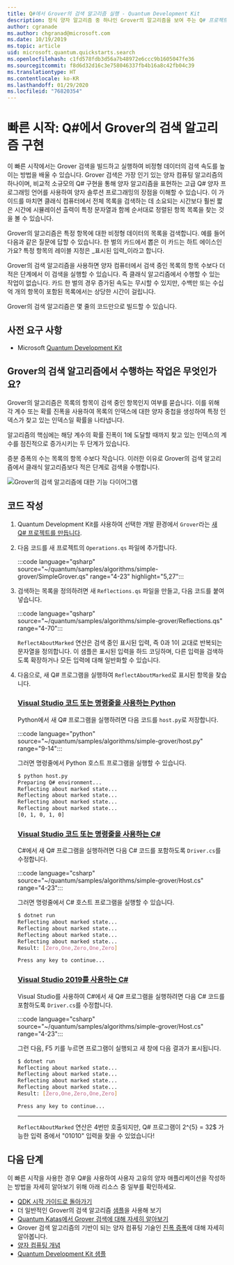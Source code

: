 ```yaml
---
title: Q#에서 Grover의 검색 알고리즘 실행 - Quantum Development Kit
description: 정식 양자 알고리즘 중 하나인 Grover의 알고리즘을 보여 주는 Q# 프로젝트를 빌드합니다.
author: cgranade
ms.author: chgranad@microsoft.com
ms.date: 10/19/2019
ms.topic: article
uid: microsoft.quantum.quickstarts.search
ms.openlocfilehash: c1fd578fdb3d56a7b48972e6ccc9b1605047fe36
ms.sourcegitcommit: f8d6d32d16c3e758046337fb4b16a8c42fb04c39
ms.translationtype: HT
ms.contentlocale: ko-KR
ms.lasthandoff: 01/29/2020
ms.locfileid: "76820354"
---
```

# <a name="quickstart-implement-grovers-search-algorithm-in-q"></a>빠른 시작: Q#에서 Grover의 검색 알고리즘 구현

이 빠른 시작에서는 Grover 검색을 빌드하고 실행하여 비정형 데이터의 검색 속도를 높이는 방법을 배울 수 있습니다.  Grover 검색은 가장 인기 있는 양자 컴퓨팅 알고리즘의 하나이며, 비교적 소규모의 Q# 구현을 통해 양자 알고리즘을 표현하는 고급 Q# 양자 프로그래밍 언어를 사용하여 양자 솔루션 프로그래밍의 장점을 이해할 수 있습니다.  이 가이드를 마치면 클래식 컴퓨터에서 전체 목록을 검색하는 데 소요되는 시간보다 훨씬 짧은 시간에 시뮬레이션 출력이 특정 문자열과 함께 순서대로 정렬된 항목 목록을 찾는 것을 볼 수 있습니다.

Grover의 알고리즘은 특정 항목에 대한 비정형 데이터의 목록을 검색합니다. 예를 들어 다음과 같은 질문에 답할 수 있습니다. 한 벌의 카드에서 뽑은 이 카드는 하트 에이스인가요? 특정 항목의 레이블 지정은 _표시된 입력_이라고 합니다.

Grover의 검색 알고리즘을 사용하면 양자 컴퓨터에서 검색 중인 목록의 항목 수보다 더 적은 단계에서 이 검색을 실행할 수 있습니다. 즉 클래식 알고리즘에서 수행할 수 있는 작업이 없습니다. 카드 한 벌의 경우 증가된 속도는 무시할 수 있지만, 수백만 또는 수십억 개의 항목이 포함된 목록에서는 상당한 시간이 걸립니다.

Grover의 검색 알고리즘은 몇 줄의 코드만으로 빌드할 수 있습니다.

## <a name="prerequisites"></a>사전 요구 사항

- Microsoft [Quantum Development Kit][install]

## <a name="what-does-grovers-search-algorithm-do"></a>Grover의 검색 알고리즘에서 수행하는 작업은 무엇인가요?

Grover의 알고리즘은 목록의 항목이 검색 중인 항목인지 여부를 묻습니다. 이를 위해 각 계수 또는 확률 진폭을 사용하여 목록의 인덱스에 대한 양자 중첩을 생성하여 특정 인덱스가 찾고 있는 인덱스일 확률을 나타냅니다.

알고리즘의 핵심에는 해당 계수의 확률 진폭이 1에 도달할 때까지 찾고 있는 인덱스의 계수를 점진적으로 증가시키는 두 단계가 있습니다.

증분 증폭의 수는 목록의 항목 수보다 작습니다. 이러한 이유로 Grover의 검색 알고리즘에서 클래식 알고리즘보다 적은 단계로 검색을 수행합니다.

![Grover의 검색 알고리즘에 대한 기능 다이어그램](~/media/grover.png)

## <a name="write-the-code"></a>코드 작성

1. Quantum Development Kit를 사용하여 선택한 개발 환경에서 `Grover`라는 [새 Q# 프로젝트를 만듭니다](xref:microsoft.quantum.howto.createproject).

1. 다음 코드를 새 프로젝트의 `Operations.qs` 파일에 추가합니다.

    :::code language="qsharp" source="~/quantum/samples/algorithms/simple-grover/SimpleGrover.qs" range="4-23" highlight="5,27":::

1. 검색하는 목록을 정의하려면 새 `Reflections.qs` 파일을 만들고, 다음 코드를 붙여넣습니다.

    :::code language="qsharp" source="~/quantum/samples/algorithms/simple-grover/Reflections.qs" range="4-70":::

    `ReflectAboutMarked` 연산은 검색 중인 표시된 입력, 즉 0과 1이 교대로 반복되는 문자열을 정의합니다. 이 샘플은 표시된 입력을 하드 코딩하며, 다른 입력을 검색하도록 확장하거나 모든 입력에 대해 일반화할 수 있습니다.

1. 다음으로, 새 Q# 프로그램을 실행하여 `ReflectAboutMarked`로 표시된 항목을 찾습니다.

    ### <a name="python-with-visual-studio-code-or-the-command-linetabtabid-python"></a>[Visual Studio 코드 또는 명령줄을 사용하는 Python](#tab/tabid-python)

    Python에서 새 Q# 프로그램을 실행하려면 다음 코드를 `host.py`로 저장합니다.

    :::code language="python" source="~/quantum/samples/algorithms/simple-grover/host.py" range="9-14":::

    그러면 명령줄에서 Python 호스트 프로그램을 실행할 수 있습니다.

    ```bash
    $ python host.py
    Preparing Q# environment...
    Reflecting about marked state...
    Reflecting about marked state...
    Reflecting about marked state...
    Reflecting about marked state...
    [0, 1, 0, 1, 0]
    ```

    ### <a name="c-with-visual-studio-code-or-the-command-linetabtabid-csharp"></a>[Visual Studio 코드 또는 명령줄을 사용하는 C#](#tab/tabid-csharp)

    C#에서 새 Q# 프로그램을 실행하려면 다음 C# 코드를 포함하도록 `Driver.cs`를 수정합니다.

    :::code language="csharp" source="~/quantum/samples/algorithms/simple-grover/Host.cs" range="4-23":::

    그러면 명령줄에서 C# 호스트 프로그램을 실행할 수 있습니다.

    ```bash
    $ dotnet run
    Reflecting about marked state...
    Reflecting about marked state...
    Reflecting about marked state...
    Reflecting about marked state...
    Result: [Zero,One,Zero,One,Zero]

    Press any key to continue...
    ```

    ### <a name="c-with-visual-studio-2019tabtabid-vs2019"></a>[Visual Studio 2019를 사용하는 C#](#tab/tabid-vs2019)

    Visual Studio를 사용하여 C#에서 새 Q# 프로그램을 실행하려면 다음 C# 코드를 포함하도록 `Driver.cs`를 수정합니다.

    :::code language="csharp" source="~/quantum/samples/algorithms/simple-grover/Host.cs" range="4-23":::

    그런 다음, F5 키를 누르면 프로그램이 실행되고 새 창에 다음 결과가 표시됩니다. 

    ```bash
    $ dotnet run
    Reflecting about marked state...
    Reflecting about marked state...
    Reflecting about marked state...
    Reflecting about marked state...
    Result: [Zero,One,Zero,One,Zero]

    Press any key to continue...
    ```
    ***

    `ReflectAboutMarked` 연산은 4번만 호출되지만, Q# 프로그램이 2^{5} = 32$ 가능한 입력 중에서 "01010" 입력을 찾을 수 있었습니다!

## <a name="next-steps"></a>다음 단계

이 빠른 시작을 사용한 경우 Q#을 사용하여 사용자 고유의 양자 애플리케이션을 작성하는 방법을 자세히 알아보기 위해 아래 리소스 중 일부를 확인하세요.

- [QDK 시작 가이드로 돌아가기](xref:microsoft.quantum.welcome)
- 더 일반적인 Grover의 검색 알고리즘 [샘플](https://github.com/microsoft/Quantum/tree/master/samples/algorithms/database-search)을 사용해 보기
- [Quantum Katas에서 Grover 검색에 대해 자세히 알아보기](xref:microsoft.quantum.overview.katas)
- Grover 검색 알고리즘의 기반이 되는 양자 컴퓨팅 기술인 [진폭 증폭](xref:microsoft.quantum.libraries.standard.algorithms#amplitude-amplification)에 대해 자세히 알아봅니다.
- [양자 컴퓨팅 개념](xref:microsoft.quantum.concepts.intro)
- [Quantum Development Kit 샘플](https://docs.microsoft.com/samples/browse/?products=qdk)

<!-- LINKS -->

[install]: xref:microsoft.quantum.install
